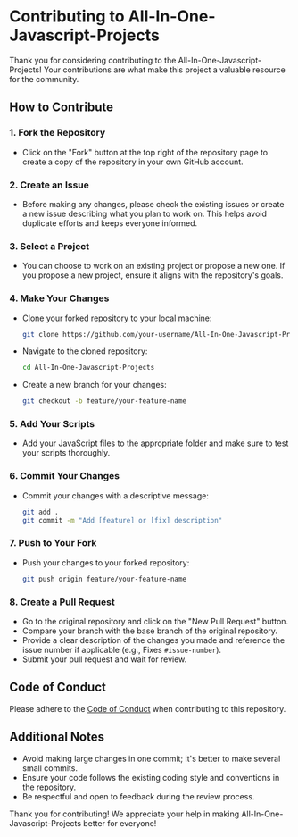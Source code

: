 # Contributing to All-In-One-Javascript-Projects

Thank you for considering contributing to the All-In-One-Javascript-Projects! Your contributions are what make this project a valuable resource for the community.

## How to Contribute

### 1. Fork the Repository
- Click on the "Fork" button at the top right of the repository page to create a copy of the repository in your own GitHub account.

### 2. Create an Issue
- Before making any changes, please check the existing issues or create a new issue describing what you plan to work on. This helps avoid duplicate efforts and keeps everyone informed.

### 3. Select a Project
- You can choose to work on an existing project or propose a new one. If you propose a new project, ensure it aligns with the repository's goals.

### 4. Make Your Changes
- Clone your forked repository to your local machine:
  ```bash
  git clone https://github.com/your-username/All-In-One-Javascript-Projects.git
  ```

- Navigate to the cloned repository:
    ```bash
    cd All-In-One-Javascript-Projects
    ```
- Create a new branch for your changes:
    ```bash
    git checkout -b feature/your-feature-name
    ```
### 5. Add Your Scripts
- Add your JavaScript files to the appropriate folder and make sure to test your scripts thoroughly.

### 6. Commit Your Changes
- Commit your changes with a descriptive message:
    ```bash
    git add .
    git commit -m "Add [feature] or [fix] description"
    ```
### 7. Push to Your Fork
- Push your changes to your forked repository:
    ```bash
    git push origin feature/your-feature-name
    ```
### 8. Create a Pull Request
- Go to the original repository and click on the "New Pull Request" button.
- Compare your branch with the base branch of the original repository.
- Provide a clear description of the changes you made and reference the issue number if applicable (e.g., Fixes `#issue-number`).
- Submit your pull request and wait for review.

## Code of Conduct
Please adhere to the [Code of Conduct](CODE_OF_CONDUCT.md) when contributing to this repository.

## Additional Notes
- Avoid making large changes in one commit; it's better to make several small commits.
- Ensure your code follows the existing coding style and conventions in the repository.
- Be respectful and open to feedback during the review process.

Thank you for contributing! We appreciate your help in making All-In-One-Javascript-Projects better for everyone!
